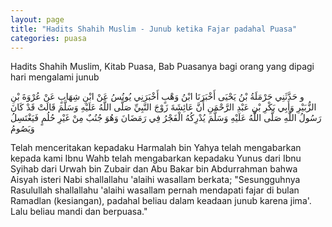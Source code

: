```yaml
---
layout: page
title: "Hadits Shahih Muslim - Junub ketika Fajar padahal Puasa"
categories: puasa
---
```


Hadits Shahih Muslim, Kitab Puasa, Bab Puasanya bagi orang yang dipagi hari mengalami junub

<p class="arab">
و حَدَّثَنِي حَرْمَلَةُ بْنُ يَحْيَى أَخْبَرَنَا ابْنُ وَهْبٍ أَخْبَرَنِي يُونُسُ عَنْ ابْنِ شِهَابٍ عَنْ عُرْوَةَ بْنِ الزُّبَيْرِ وَأَبِي بَكْرِ بْنِ عَبْدِ الرَّحْمَنِ أَنَّ عَائِشَةَ زَوْجَ النَّبِيِّ صَلَّى اللَّهُ عَلَيْهِ وَسَلَّمَ قَالَتْ قَدْ كَانَ رَسُولُ اللَّهِ صَلَّى اللَّهُ عَلَيْهِ وَسَلَّمَ يُدْرِكُهُ الْفَجْرُ فِي رَمَضَانَ وَهُوَ جُنُبٌ مِنْ غَيْرِ حُلُمٍ فَيَغْتَسِلُ وَيَصُومُ
</p>

Telah menceritakan kepadaku Harmalah bin Yahya telah mengabarkan kepada kami Ibnu Wahb telah mengabarkan kepadaku Yunus dari Ibnu Syihab dari Urwah bin Zubair dan Abu Bakar bin Abdurrahman bahwa Aisyah isteri Nabi shallallahu 'alaihi wasallam berkata; "Sesungguhnya Rasulullah shallallahu 'alaihi wasallam pernah mendapati fajar di bulan Ramadlan (kesiangan), padahal beliau dalam keadaan junub karena jima'. Lalu beliau mandi dan berpuasa."

<!-- https://www.hadits.id/hadits/muslim/1865 -->
